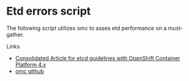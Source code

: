 # Etd errors script
The following script utilizes omc to asses etd performance on a must-gather.

Links
- [Consolidated Article for etcd guidelines with OpenShift Container Platform 4.x](https://access.redhat.com/articles/6967785)
- [omc github](https://github.com/gmeghnag/omc)